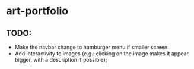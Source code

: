 # art-portfolio

## TODO:

- Make the navbar change to hamburger menu if smaller screen.
- Add interactivity to images (e.g.: clicking on the image makes it appear bigger, with a description if possible);
